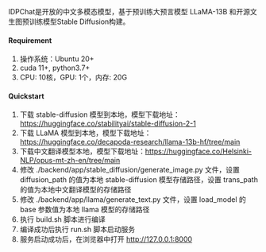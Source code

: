 IDPChat是开放的中文多模态模型，基于预训练大预言模型 LLaMA-13B 和开源文生图预训练模型Stable Diffusion构建。

#### Requirement
1. 操作系统：Ubuntu 20+
2. cuda 11+, python3.7+
3. CPU: 10核，GPU: 1个，内存: 20G

#### Quickstart
1. 下载 stable-diffusion 模型到本地，模型下载地址：https://huggingface.co/stabilityai/stable-diffusion-2-1
2. 下载 LLaMA 模型到本地，模型下载地址：https://huggingface.co/decapoda-research/llama-13b-hf/tree/main
3. 下载中文翻译模型本地，模型下载地址：https://huggingface.co/Helsinki-NLP/opus-mt-zh-en/tree/main
4. 修改 ./backend/app/stable_diffusion/generate_image.py 文件，设置 diffusion_path 的值为本地 stable-diffusion 模型存储路径，设置 trans_path 的值为本地中文翻译模型的存储路径
5. 修改 ./backend/app/llama/generate_text.py 文件，设置 load_model 的 base 参数值为本地 llama 模型的存储路径
6. 执行 build.sh 脚本进行编译
7. 编译成功后执行 run.sh 脚本启动服务
8. 服务启动成功后，在浏览器中打开 http://127.0.0.1:8000
